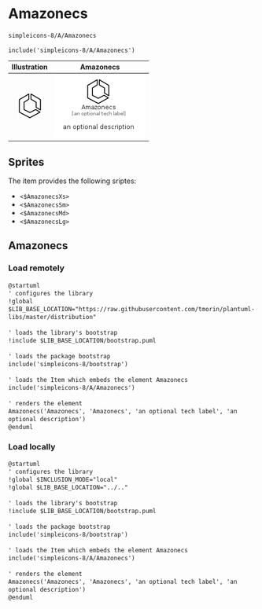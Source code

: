 # Amazonecs


```text
simpleicons-8/A/Amazonecs
```

```text
include('simpleicons-8/A/Amazonecs')
```



| Illustration | Amazonecs |
| :---: | :---: |
| ![illustration for Illustration](../../simpleicons-8/A/Amazonecs.png) | ![illustration for Amazonecs](../../simpleicons-8/A/Amazonecs.Local.png) |



## Sprites
The item provides the following sriptes:

- `<$AmazonecsXs>`
- `<$AmazonecsSm>`
- `<$AmazonecsMd>`
- `<$AmazonecsLg>`





## Amazonecs

### Load remotely
```plantuml
@startuml
' configures the library
!global $LIB_BASE_LOCATION="https://raw.githubusercontent.com/tmorin/plantuml-libs/master/distribution"

' loads the library's bootstrap
!include $LIB_BASE_LOCATION/bootstrap.puml

' loads the package bootstrap
include('simpleicons-8/bootstrap')

' loads the Item which embeds the element Amazonecs
include('simpleicons-8/A/Amazonecs')

' renders the element
Amazonecs('Amazonecs', 'Amazonecs', 'an optional tech label', 'an optional description')
@enduml
```

### Load locally
```plantuml
@startuml
' configures the library
!global $INCLUSION_MODE="local"
!global $LIB_BASE_LOCATION="../.."

' loads the library's bootstrap
!include $LIB_BASE_LOCATION/bootstrap.puml

' loads the package bootstrap
include('simpleicons-8/bootstrap')

' loads the Item which embeds the element Amazonecs
include('simpleicons-8/A/Amazonecs')

' renders the element
Amazonecs('Amazonecs', 'Amazonecs', 'an optional tech label', 'an optional description')
@enduml
```

